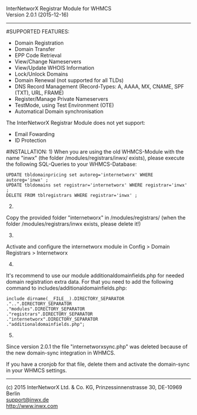 InterNetworX Registrar Module for WHMCS<br>
Version 2.0.1 (2015-12-16)
____________________________________________________________________________________

#SUPPORTED FEATURES:
* Domain Registration
* Domain Transfer
* EPP Code Retrieval
* View/Change Nameservers
* View/Update WHOIS Information
* Lock/Unlock Domains
* Domain Renewal (not supported for all TLDs)
* DNS Record Management (Record-Types: A, AAAA, MX, CNAME, SPF (TXT), URL, FRAME)
* Register/Manage Private Nameservers
* TestMode, using Test Environment (OTE)
* Automatical Domain synchronisation

The InterNetworX Registrar Module does not yet support:

* Email Fowarding
* ID Protection

#INSTALLATION:
1)
When you are using the old WHMCS-Module with the name "inwx" (the folder 
/modules/registrars/inwx/ exists), please execute the following SQL-Queries
to your WHMCS-Database:

	UPDATE tbldomainpricing set autoreg='internetworx' WHERE autoreg='inwx' ;
	UPDATE tbldomains set registrar='internetworx' WHERE registrar='inwx' ;
	DELETE FROM tblregistrars WHERE registrar='inwx' ;
2)
Copy the provided folder "internetworx" in /modules/registrars/
(when the folder /modules/registrars/inwx exists, please delete it!)

3)
Activate and configure the internetworx module in 
Config > Domain Registrars > Internetworx

4)
It's recommend to use our module additionaldomainfields.php for needed 
domain registration extra data. For that you need to add the following 
command to includes/additionaldomainfields.php:

	include dirname(__FILE__).DIRECTORY_SEPARATOR
	."..".DIRECTORY_SEPARATOR
	."modules".DIRECTORY_SEPARATOR
	."registrars".DIRECTORY_SEPARATOR
	."internetworx".DIRECTORY_SEPARATOR
	."additionaldomainfields.php";

5)
Since version 2.0.1 the file "internetworxsync.php" was deleted because of
the new domain-sync integration in WHMCS.

If you have a cronjob for that file, delete them and activate the domain-sync
in your WHMCS settings.

____________________________________________________________________________________
(c) 2015 InterNetworX Ltd. & Co. KG, Prinzessinnenstrasse 30, DE-10969 Berlin<br>
support@inwx.de<br>
http://www.inwx.com
